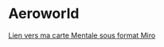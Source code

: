 # Aeroworld

[Lien vers ma carte Mentale sous format Miro](https://miro.com/app/board/uXjVIJkCdKI=/)
